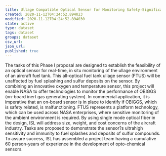 ```yaml
---
title: Ullage Compatible Optical Sensor for Monitoring Safety-Significant Malfunctions, Phase I
created: 2020-11-12T04:24:52.894023
modified: 2020-11-12T04:24:52.894030
state: active
type: dataset
tags: dataset
groups: dataset
csv_url: 
json_url: 
published: true
---
```

The tasks of this Phase I proposal are designed to establish the
feasibility of an optical sensor for real-time, in situ monitoring of
the ullage environment of an aircraft fuel tank.  This all-optical fuel
tank ullage sensor (FTUS) will be unaffected by fuel splashing and
sulfur deposits on the sensor.  By combining an innovative oxygen and
temperature sensor, this project will enable NASA to offer technologies
to monitor the performance of OBIGGS (on-board inert gas generating
system).  In commercial application, it is imperative that an on-board
sensor is in place to identify if OBIGGS, which is safety related, is
malfunctioning.  FTUS represents a platform technology, which can be
used across NASA enterprises, where sensitive monitoring of the ambient
environment is required.  By using single mode optical fiber in the
design, ISL will address size, weight, and cost concerns of the aircraft
industry.  Tasks are proposed to demonstrate the sensor?s ultrahigh
sensitivity and immunity to fuel splashes and deposits of sulfur
compounds.  To assure success, ISL has assembled a project team having a
cumulative 60 person-years of experience in the development of
opto-chemical sensors.
